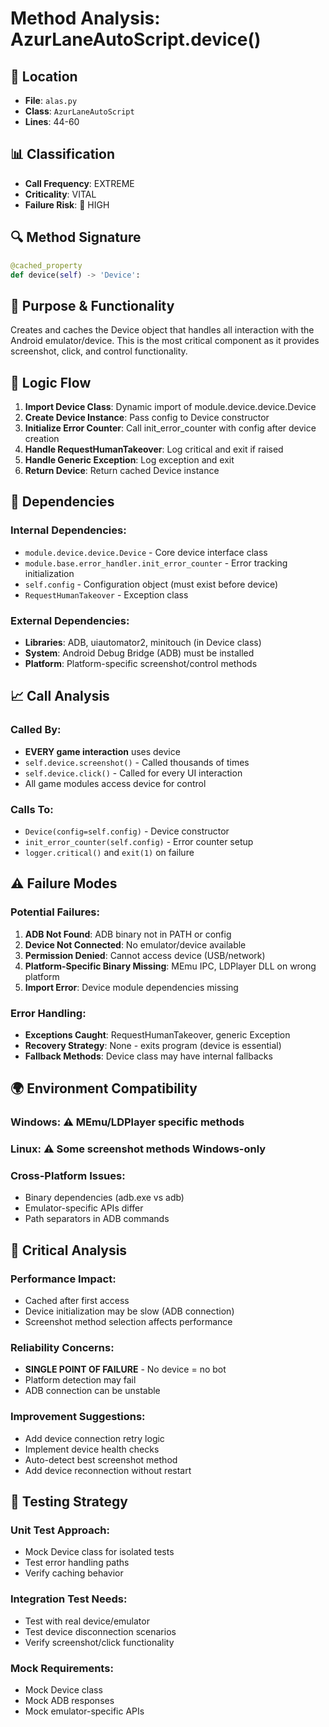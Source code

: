 # Method Analysis: AzurLaneAutoScript.device()

## **📍 Location**
- **File**: `alas.py`
- **Class**: `AzurLaneAutoScript`
- **Lines**: 44-60

## **📊 Classification**
- **Call Frequency**: EXTREME
- **Criticality**: VITAL
- **Failure Risk**: 🔴 HIGH

## **🔍 Method Signature**
```python
@cached_property
def device(self) -> 'Device':
```

## **📖 Purpose & Functionality**
Creates and caches the Device object that handles all interaction with the Android emulator/device. This is the most critical component as it provides screenshot, click, and control functionality.

## **🔄 Logic Flow**
1. **Import Device Class**: Dynamic import of module.device.device.Device
2. **Create Device Instance**: Pass config to Device constructor
3. **Initialize Error Counter**: Call init_error_counter with config after device creation
4. **Handle RequestHumanTakeover**: Log critical and exit if raised
5. **Handle Generic Exception**: Log exception and exit
6. **Return Device**: Return cached Device instance

## **🔗 Dependencies**
### **Internal Dependencies**:
- `module.device.device.Device` - Core device interface class
- `module.base.error_handler.init_error_counter` - Error tracking initialization
- `self.config` - Configuration object (must exist before device)
- `RequestHumanTakeover` - Exception class

### **External Dependencies**:
- **Libraries**: ADB, uiautomator2, minitouch (in Device class)
- **System**: Android Debug Bridge (ADB) must be installed
- **Platform**: Platform-specific screenshot/control methods

## **📈 Call Analysis**
### **Called By**:
- **EVERY game interaction** uses device
- `self.device.screenshot()` - Called thousands of times
- `self.device.click()` - Called for every UI interaction
- All game modules access device for control

### **Calls To**:
- `Device(config=self.config)` - Device constructor
- `init_error_counter(self.config)` - Error counter setup
- `logger.critical()` and `exit(1)` on failure

## **⚠️ Failure Modes**
### **Potential Failures**:
1. **ADB Not Found**: ADB binary not in PATH or config
2. **Device Not Connected**: No emulator/device available
3. **Permission Denied**: Cannot access device (USB/network)
4. **Platform-Specific Binary Missing**: MEmu IPC, LDPlayer DLL on wrong platform
5. **Import Error**: Device module dependencies missing

### **Error Handling**:
- **Exceptions Caught**: RequestHumanTakeover, generic Exception
- **Recovery Strategy**: None - exits program (device is essential)
- **Fallback Methods**: Device class may have internal fallbacks

## **🌍 Environment Compatibility**
### **Windows**: ⚠️ MEmu/LDPlayer specific methods
### **Linux**: ⚠️ Some screenshot methods Windows-only
### **Cross-Platform Issues**: 
- Binary dependencies (adb.exe vs adb)
- Emulator-specific APIs differ
- Path separators in ADB commands

## **🚨 Critical Analysis**
### **Performance Impact**: 
- Cached after first access
- Device initialization may be slow (ADB connection)
- Screenshot method selection affects performance

### **Reliability Concerns**: 
- **SINGLE POINT OF FAILURE** - No device = no bot
- Platform detection may fail
- ADB connection can be unstable

### **Improvement Suggestions**: 
- Add device connection retry logic
- Implement device health checks
- Auto-detect best screenshot method
- Add device reconnection without restart

## **🔧 Testing Strategy**
### **Unit Test Approach**: 
- Mock Device class for isolated tests
- Test error handling paths
- Verify caching behavior

### **Integration Test Needs**: 
- Test with real device/emulator
- Test device disconnection scenarios
- Verify screenshot/click functionality

### **Mock Requirements**: 
- Mock Device class
- Mock ADB responses
- Mock emulator-specific APIs